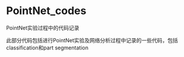# PointNet_codes
PointNet实验过程中的代码记录

此部分代码包括进行PointNet实验及网络分析过程中记录的一些代码，包括classification和part segmentation
